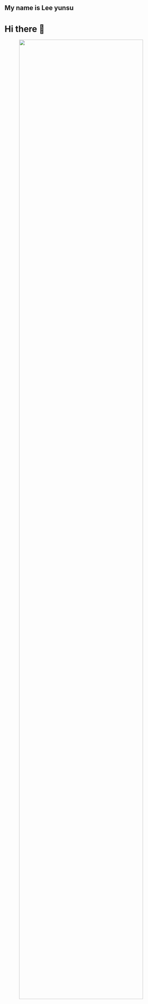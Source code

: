 
## My name is Lee yunsu
# Hi there 👋

<p align="center">
  <img src="https://user-images.githubusercontent.com/65841016/134002494-b3a61e89-0c96-4bdb-b4bc-27bf5756cffe.png" width="90%"/>
</p>
